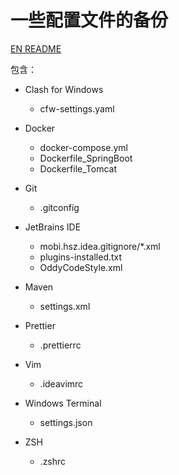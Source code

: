# 一些配置文件的备份

[EN README](README_EN.md)

包含：

- Clash for Windows

  - cfw-settings.yaml

- Docker

  - docker-compose.yml
  - Dockerfile_SpringBoot
  - Dockerfile_Tomcat

- Git

  - .gitconfig

- JetBrains IDE

  - mobi.hsz.idea.gitignore/*.xml
  - plugins-installed.txt
  - OddyCodeStyle.xml

- Maven

  - settings.xml

- Prettier

  - .prettierrc

- Vim

  - .ideavimrc

- Windows Terminal

  - settings.json

- ZSH

  - .zshrc
